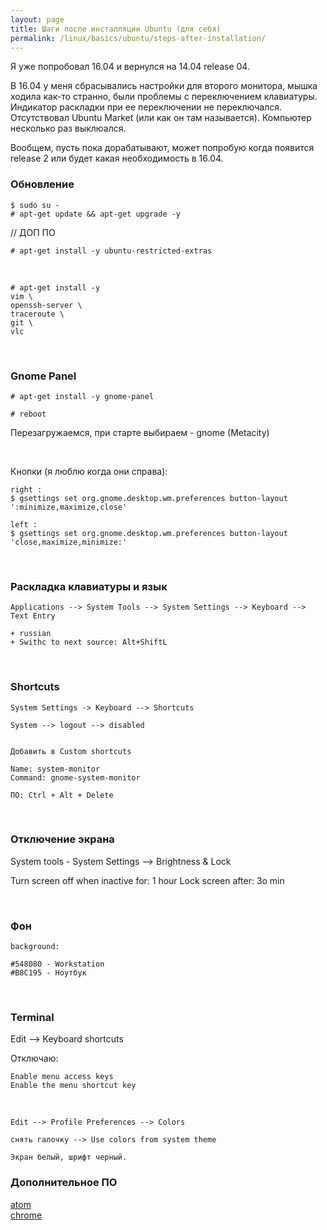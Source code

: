 ```yaml
---
layout: page
title: Шаги после инсталляции Ubuntu (для себя)
permalink: /linux/basics/ubuntu/steps-after-installation/
---
```


Я уже попробовал 16.04 и вернулся на 14.04 release 04.

В 16.04 у меня сбрасывались настройки для второго монитора, мышка ходила как-то странно, были проблемы с переключением клавиатуры. Индикатор раскладки при ее переключении не переключался. Отсутствовал Ubuntu Market (или как он там называется). Компьютер несколько раз выклюался.

Вообщем, пусть пока дорабатывают, может попробую когда появится release 2 или будет какая необходимость в 16.04.


### Обновление

    $ sudo su -
    # apt-get update && apt-get upgrade -y

<!--
# apt-get upgrade -y
-->


// ДОП ПО

    # apt-get install -y ubuntu-restricted-extras

<br/>

    # apt-get install -y
    vim \
    openssh-server \
    traceroute \
    git \
    vlc


<br/>

### Gnome Panel

    # apt-get install -y gnome-panel

<!--

sudo add-apt-repository universe
sudo apt-get update
sudo apt-get install gnome-session-flashback


gsettings set org.gnome.desktop.wm.preferences button-layout ':minimize,maximize,close'
-->


    # reboot

Перезагружаемся, при старте выбираем - gnome (Metacity)

<br/>

Кнопки (я люблю когда они справа):

    right :
    $ gsettings set org.gnome.desktop.wm.preferences button-layout ':minimize,maximize,close'

    left :
    $ gsettings set org.gnome.desktop.wm.preferences button-layout 'close,maximize,minimize:'


<!--


Если не получится, то поставить dconf из центра загрузки


$ gconf-editor

/Apps->Metacity->general


двойной клик по button_layout


close,minimize,maximize:

на
menu:minimize,maximize,close

-->


<br/>

### Раскладка клавиатуры и язык

    Applications --> System Tools --> System Settings --> Keyboard --> Text Entry

    + russian
    + Swithc to next source: Alt+ShiftL


<br/>

### Shortcuts


    System Settings -> Keyboard --> Shortcuts

    System --> logout --> disabled


    Добавить в Custom shortcuts

    Name: system-monitor
    Command: gnome-system-monitor

    ПО: Ctrl + Alt + Delete


<!-- <br/>

    Не нашел в 16.04


    Region and Languages

    Input Source

    + russian

    + Switch


    Keyboard Layout
    Loayouts Russian
    Option

-->

<br/>

### Отключение экрана


  System tools - System Settings --> Brightness & Lock

  Turn screen off when inactive for: 1 hour
  Lock screen after: 3o min



<br/>

### Фон

    background:

    #548080 - Workstation
    #B8C195 - Ноутбук


<br/>

### Terminal


  Edit --> Keyboard shortcuts

Отключаю:

    Enable menu access keys
    Enable the menu shortcut key

<br/>

    Edit --> Profile Preferences --> Colors

    снять галочку --> Use colors from system theme

    Экран белый, шрифт черный.



### Дополнительное ПО

[atom](/linux/editors/)  
[chrome](/linux/basics/ubuntu/chrome/)
